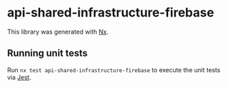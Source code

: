 # api-shared-infrastructure-firebase

This library was generated with [Nx](https://nx.dev).

## Running unit tests

Run `nx test api-shared-infrastructure-firebase` to execute the unit tests via [Jest](https://jestjs.io).
